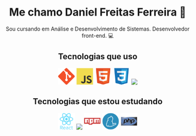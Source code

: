<h1 align="center">Me chamo Daniel Freitas Ferreira 👋</h1>
<p align="center">
    Sou cursando em Análise e Desenvolvimento de Sistemas. 
    Desenvolvedor front-end. 💻
</p>

<h2 align="center"> Tecnologias que uso</h2>

<p align="center">
    <img width="45px" src="https://raw.githubusercontent.com/devicons/devicon/c5378d6c2510ffa0b3e4475af95618a8048d6cf1/icons/git/git-original.svg">
    <img width="45px" src="https://raw.githubusercontent.com/devicons/devicon/master/icons/javascript/javascript-original.svg">
    <img width="45px" src="https://raw.githubusercontent.com/devicons/devicon/c5378d6c2510ffa0b3e4475af95618a8048d6cf1/icons/html5/html5-original.svg">
    <img width="45px" src="https://raw.githubusercontent.com/devicons/devicon/master/icons/css3/css3-original.svg">
    <img width="45px" src="https://cdn.jsdelivr.net/gh/devicons/devicon/icons/sass/sass-original.svg">
</p>

<h2 align="center"> Tecnologias que estou estudando</h2>

<p align="center">
    <img width="45px" src="https://raw.githubusercontent.com/devicons/devicon/master/icons/react/react-original-wordmark.svg">
    <img width="45px" src="https://miro.medium.com/max/318/1*7jRD5QhgARucFKvRHFxpOg.png">
    <img width="45px" src="https://raw.githubusercontent.com/devicons/devicon/master/icons/npm/npm-original-wordmark.svg">
    <img width="45px" src="https://raw.githubusercontent.com/devicons/devicon/master/icons/yarn/yarn-original.svg">
    <img width="45px" src="https://raw.githubusercontent.com/devicons/devicon/master/icons/php/php-original.svg">
</p>
